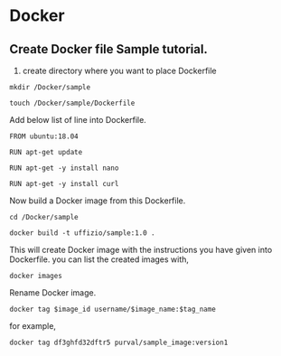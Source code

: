 # Docker
Create Docker file Sample tutorial.
--------------------------------------

1. create directory where you want to place Dockerfile

`mkdir /Docker/sample`

`touch /Docker/sample/Dockerfile`

Add below list of line into Dockerfile. 

`FROM ubuntu:18.04`

`RUN apt-get update`

`RUN apt-get -y install nano`

`RUN apt-get -y install curl`

Now build a Docker image from this Dockerfile.

`cd /Docker/sample`

`docker build -t uffizio/sample:1.0 .`

This will create Docker image with the instructions you have given into Dockerfile.
you can list the created images with,

`docker images`

Rename Docker image.

`docker tag $image_id username/$image_name:$tag_name`

for example,

`docker tag df3ghfd32dftr5 purval/sample_image:version1`



